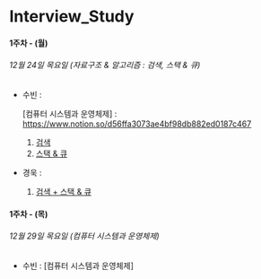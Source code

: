 # Interview_Study

#### 1주차 - (월)

###### 12월 24일 목요일 (자료구조 & 알고리즘 : 검색, 스택 & 큐)

- 수빈 : 

  [검색]: https://www.notion.so/5d76289e9e1248769f9156f98bc953f3
  [스택 & 큐]: https://www.notion.so/2e8773febdd64c259f8de3a3ed1e949b
  [컴퓨터 시스템과 운영체제] : https://www.notion.so/d56ffa3073ae4bf98db882ed0187c467

  1. [검색]
  2. [스택 & 큐]

- 경욱 : 
  
  [검색 + 스택 & 큐]: https://ku-na.tistory.com/2

  1. [검색 + 스택 & 큐]


#### 1주차 - (목)

###### 12월 29일 목요일 (컴퓨터 시스템과 운영체제)

- 수빈 :  [컴퓨터 시스템과 운영체제]

